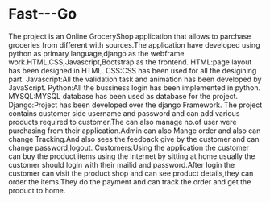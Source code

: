 # Fast---Go
The project is an Online GroceryShop application that allows to parchase groceries from different with sources.The application have developed using python as primary language,django as the webframe work.HTML,CSS,Javascript,Bootstrap as the frontend.
HTML:page layout has been designed in HTML.
CSS:CSS has been used for all the desigining part.
Javascript:All the validation task and animation has been developed by JavaScript.
Python:All the bussiness login has been implemented in python.
MYSQL:MYSQL database has been used as database for the project.
Django:Project has been developed over the django Framework.
The project contains customer side username and password and can add various products required to customer.The can also manage no.of user were purchasing from their application.Admin can also Mange order and also can change Tracking.And also sees the feedback give by the customer and can change password,logout.
Customers:Using the application the customer can buy the product items using the internet by sitting at home.usually the customer should login with their mailid and password.After login the customer can visit the product shop and can see product details,they can order the items.They do the payment and can track the order and get the product to home.
